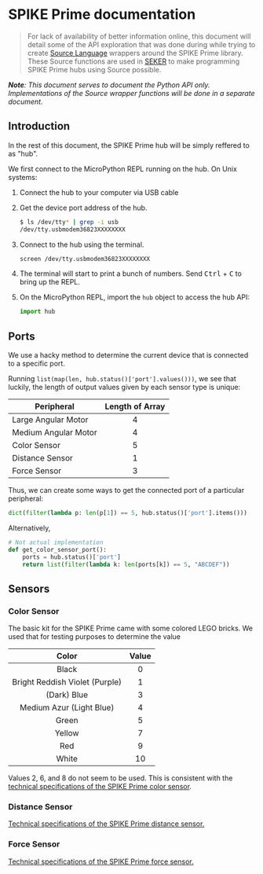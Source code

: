 # SPIKE Prime documentation

> For lack of availability of better information online, this document will detail some of the API exploration that was done during while trying to create [Source Language](https://github.com/source-academy/js-slang) wrappers around the SPIKE Prime library. These Source functions are used in [SEKER](https://richdom2185.github.io/seker) to make programming SPIKE Prime hubs using Source possible.

_**Note**: This document serves to document the Python API only. Implementations of the Source wrapper functions will be done in a separate document._

## Introduction

In the rest of this document, the SPIKE Prime hub will be simply reffered to as "hub".

We first connect to the MicroPython REPL running on the hub. On Unix systems:

1. Connect the hub to your computer via USB cable

1. Get the device port address of the hub.

    ```bash
    $ ls /dev/tty* | grep -i usb
    /dev/tty.usbmodem36823XXXXXXXX
    ```

1. Connect to the hub using the terminal.

    ```bash
    screen /dev/tty.usbmodem36823XXXXXXXX
    ```

1. The terminal will start to print a bunch of numbers. Send <kbd>Ctrl</kbd> + <kbd>C</kbd> to bring up the REPL.

1. On the MicroPython REPL, import the `hub` object to access the hub API:

    ```py
    import hub
    ```

## Ports

We use a hacky method to determine the current device that is connected to a specific port.

Running `list(map(len, hub.status()['port'].values()))`, we see that luckily, the length of output values given by each sensor type is unique:

| Peripheral           | Length of Array |
|----------------------|:---------------:|
| Large Angular Motor  |        4        |
| Medium Angular Motor |        4        |
| Color Sensor         |        5        |
| Distance Sensor      |        1        |
| Force Sensor         |        3        |

Thus, we can create some ways to get the connected port of a particular peripheral:

```py
dict(filter(lambda p: len(p[1]) == 5, hub.status()['port'].items()))
```

Alternatively,

```py
# Not actual implementation
def get_color_sensor_port():
    ports = hub.status()['port']
    return list(filter(lambda k: len(ports[k]) == 5, "ABCDEF"))
```

## Sensors

### Color Sensor

The basic kit for the SPIKE Prime came with some colored LEGO bricks. We used that for testing purposes to determine the value

|             Color              | Value |
|:------------------------------:|:-----:|
|             Black              |   0   |
| Bright Reddish Violet (Purple) |   1   |
|          (Dark) Blue           |   3   |
|    Medium Azur (Light Blue)    |   4   |
|             Green              |   5   |
|             Yellow             |   7   |
|              Red               |   9   |
|             White              |  10   |

Values 2, 6, and 8 do not seem to be used. This is consistent with the [technical specifications of the SPIKE Prime color sensor](https://education.lego.com/v3/assets/blt293eea581807678a/blt62a78c227edef070/5f8801b9a302dc0d859a732b/techspecs_techniccolorsensor.pdf).

### Distance Sensor

[Technical specifications of the SPIKE Prime distance sensor.](https://docs.rs-online.com/faec/A700000007765045.pdf)

### Force Sensor

[Technical specifications of the SPIKE Prime force sensor.](https://education.lego.com/v3/assets/blt293eea581807678a/blt23df304b05e587b2/5f8801ba721f8178f2e5e626/techspecs_technicforcesensor.pdf)
